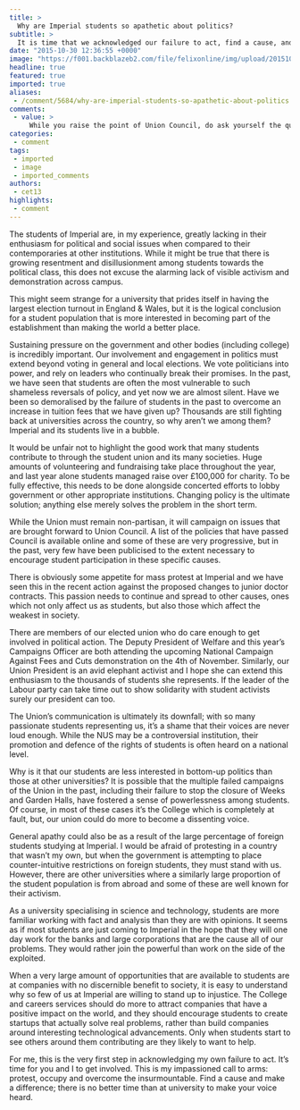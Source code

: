 ```yaml
---
title: >
  Why are Imperial students so apathetic about politics?
subtitle: >
  It is time that we acknowledged our failure to act, find a cause, and make a difference
date: "2015-10-30 12:36:55 +0000"
image: "https://f001.backblazeb2.com/file/felixonline/img/upload/201510301236-ygr12-angry-medics.jpg"
headline: true
featured: true
imported: true
aliases:
 - /comment/5684/why-are-imperial-students-so-apathetic-about-politics
comments:
 - value: >
     While you raise the point of Union Council, do ask yourself the question - is Council really that representative of the students it is supposed to represent? <br> <br>I personally found in previous years that Council has actually been more interested in the ideologies of the people in it, rather than of myself and my peers. I guess its hard when you vote for the funny manifesto rather than any concrete policies - when I voted I always found all the manifestos to say the same thing ("power to students") instead of anything concrete with the exception of Andrew Tranter who I think deserves a huge amount of credit irrespective of whether you agree with his point of view or not! <br> <br>Hopefully this democracy review I read about will fix it - maybe Council will be more successful at lobbying when it has a stronger mandate from the student body to campaign on issues it cares about?,It's not that Imperial students aren't interested in politics, it's that we don't tend to indulge in the petty rioting that the students from o
categories:
 - comment
tags:
 - imported
 - image
 - imported_comments
authors:
 - cet13
highlights:
 - comment
---
```


The students of Imperial are, in my experience, greatly lacking in their enthusiasm for political and social issues when compared to their contemporaries at other institutions. While it might be true that there is growing resentment and disillusionment among students towards the political class, this does not excuse the alarming lack of visible activism and demonstration across campus.

This might seem strange for a university that prides itself in having the largest election turnout in England & Wales, but it is the logical conclusion for a student population that is more interested in becoming part of the establishment than making the world a better place.

Sustaining pressure on the government and other bodies (including college) is incredibly important. Our involvement and engagement in politics must extend beyond voting in general and local elections. We vote politicians into power, and rely on leaders who continually break their promises. In the past, we have seen that students are often the most vulnerable to such shameless reversals of policy, and yet now we are almost silent. Have we been so demoralised by the failure of students in the past to overcome an increase in tuition fees that we have given up? Thousands are still fighting back at universities across the country, so why aren’t we among them? Imperial and its students live in a bubble.

It would be unfair not to highlight the good work that many students contribute to through the student union and its many societies. Huge amounts of volunteering and fundraising take place throughout the year, and last year alone students managed raise over £100,000 for charity. To be fully effective, this needs to be done alongside concerted efforts to lobby government or other appropriate institutions. Changing policy is the ultimate solution; anything else merely solves the problem in the short term.

While the Union must remain non-partisan, it will campaign on issues that are brought forward to Union Council. A list of the policies that have passed Council is available online and some of these are very progressive, but in the past, very few have been publicised to the extent necessary to encourage student participation in these specific causes.

There is obviously some appetite for mass protest at Imperial and we have seen this in the recent action against the proposed changes to junior doctor contracts. This passion needs to continue and spread to other causes, ones which not only affect us as students, but also those which affect the weakest in society.

There are members of our elected union who do care enough to get involved in political action. The Deputy President of Welfare and this year’s Campaigns Officer are both attending the upcoming National Campaign Against Fees and Cuts demonstration on the 4th of November. Similarly, our Union President is an avid elephant activist and I hope she can extend this enthusiasm to the thousands of students she represents. If the leader of the Labour party can take time out to show solidarity with student activists surely our president can too.

The Union’s communication is ultimately its downfall; with so many passionate students representing us, it’s a shame that their voices are never loud enough. While the NUS may be a controversial institution, their promotion and defence of the rights of students is often heard on a national level.

Why is it that our students are less interested in bottom-up politics than those at other universities? It is possible that the multiple failed campaigns of the Union in the past, including their failure to stop the closure of Weeks and Garden Halls, have fostered a sense of powerlessness among students. Of course, in most of these cases it’s the College which is completely at fault, but, our union could do more to become a dissenting voice.

General apathy could also be as a result of the large percentage of foreign students studying at Imperial. I would be afraid of protesting in a country that wasn’t my own, but when the government is attempting to place counter-intuitive restrictions on foreign students, they must stand with us. However, there are other universities where a similarly large proportion of the student population is from abroad and some of these are well known for their activism.

As a university specialising in science and technology, students are more familiar working with fact and analysis than they are with opinions. It seems as if most students are just coming to Imperial in the hope that they will one day work for the banks and large corporations that are the cause all of our problems. They would rather join the powerful than work on the side of the exploited.

When a very large amount of opportunities that are available to students are at companies with no discernible benefit to society, it is easy to understand why so few of us at Imperial are willing to stand up to injustice. The College and careers services should do more to attract companies that have a positive impact on the world, and they should encourage students to create startups that actually solve real problems, rather than build companies around interesting technological advancements. Only when students start to see others around them contributing are they likely to want to help.

For me, this is the very first step in acknowledging my own failure to act. It’s time for you and I to get involved. This is my impassioned call to arms: protest, occupy and overcome the insurmountable. Find a cause and make a difference; there is no better time than at university to make your voice heard.
